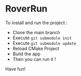 # RoverRun
 
To install and run the project :

- Clone the main branch
- Execute `git submodule init`
- Execute `git submodule update`
- Reload CMake Project
- Build the app
- Then you can run it !

Have fun!
